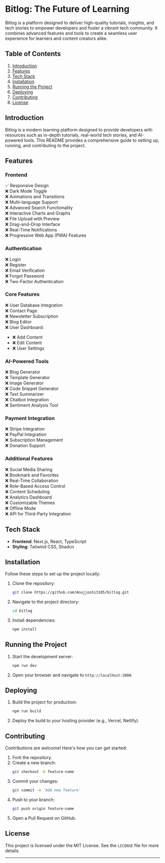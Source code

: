 # Bitlog: The Future of Learning

Bitlog is a platform designed to deliver high-quality tutorials, insights, and tech stories to empower developers and foster a vibrant tech community. It combines advanced features and tools to create a seamless user experience for learners and content creators alike.

## Table of Contents

1. [Introduction](#introduction)
2. [Features](#features)
3. [Tech Stack](#tech-stack)
4. [Installation](#installation)
5. [Running the Project](#running-the-project)
6. [Deploying](#deploying)
7. [Contributing](#contributing)
8. [License](#license)

## Introduction

Bitlog is a modern learning platform designed to provide developers with resources such as in-depth tutorials, real-world tech stories, and AI-powered tools. This README provides a comprehensive guide to setting up, running, and contributing to the project.

## Features

### Frontend

✅ Responsive Design  
❌ Dark Mode Toggle  
❌ Animations and Transitions  
❌ Multi-language Support  
❌ Advanced Search Functionality  
❌ Interactive Charts and Graphs  
❌ File Upload with Preview  
❌ Drag-and-Drop Interface  
❌ Real-Time Notifications  
❌ Progressive Web App (PWA) Features

### Authentication

❌ Login  
❌ Register  
❌ Email Verification  
❌ Forgot Password  
❌ Two-Factor Authentication

### Core Features

❌ User Database Integration  
❌ Contact Page  
❌ Newsletter Subscription  
❌ Blog Editor  
❌ User Dashboard:

- ❌ Add Content
- ❌ Edit Content
- ❌ User Settings

### AI-Powered Tools

❌ Blog Generator  
❌ Template Generator  
❌ Image Generator  
❌ Code Snippet Generator  
❌ Text Summarizer  
❌ Chatbot Integration  
❌ Sentiment Analysis Tool

### Payment Integration

❌ Stripe Integration  
❌ PayPal Integration  
❌ Subscription Management  
❌ Donation Support

### Additional Features

❌ Social Media Sharing  
❌ Bookmark and Favorites  
❌ Real-Time Collaboration  
❌ Role-Based Access Control  
❌ Content Scheduling  
❌ Analytics Dashboard  
❌ Customizable Themes  
❌ Offline Mode  
❌ API for Third-Party Integration

## Tech Stack

- **Frontend**: Next.js, React, TypeScript
- **Styling**: Tailwind CSS, Shadcn

## Installation

Follow these steps to set up the project locally:

1. Clone the repository:
   ```bash
   git clone https://github.com/Anujjoshi3105/bitlog.git
   ```
2. Navigate to the project directory:
   ```bash
   cd bitlog
   ```
3. Install dependencies:
   ```bash
   npm install
   ```

## Running the Project

1. Start the development server:
   ```bash
   npm run dev
   ```
2. Open your browser and navigate to `http://localhost:3000`.

## Deploying

1. Build the project for production:
   ```bash
   npm run build
   ```
2. Deploy the build to your hosting provider (e.g., Vercel, Netlify).

## Contributing

Contributions are welcome! Here's how you can get started:

1. Fork the repository.
2. Create a new branch:
   ```bash
   git checkout -b feature-name
   ```
3. Commit your changes:
   ```bash
   git commit -m 'Add new feature'
   ```
4. Push to your branch:
   ```bash
   git push origin feature-name
   ```
5. Open a Pull Request on GitHub.

## License

This project is licensed under the MIT License. See the `LICENSE` file for more details.

---
